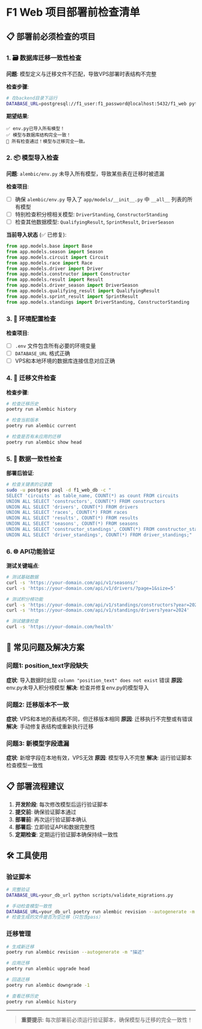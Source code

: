 # F1 Web 项目部署前检查清单

## 📋 部署前必须检查的项目

### 1. 🗃️ 数据库迁移一致性检查

**问题**: 模型定义与迁移文件不匹配，导致VPS部署时表结构不完整

**检查步骤**:
```bash
# 在backend目录下运行
DATABASE_URL=postgresql://f1_user:f1_password@localhost:5432/f1_web python scripts/validate_migrations.py
```

**期望结果**:
```
✅ env.py已导入所有模型！
✅ 模型与数据库结构完全一致！
🎉 所有检查通过！模型与迁移完全一致。
```

### 2. 📦 模型导入检查

**问题**: `alembic/env.py` 未导入所有模型，导致某些表在迁移时被遗漏

**检查项目**:
- [ ] 确保 `alembic/env.py` 导入了 `app/models/__init__.py` 中 `__all__` 列表的所有模型
- [ ] 特别检查积分榜相关模型: `DriverStanding`, `ConstructorStanding`
- [ ] 检查其他数据模型: `QualifyingResult`, `SprintResult`, `DriverSeason`

**当前导入状态** (✅ 已修复):
```python
from app.models.base import Base
from app.models.season import Season
from app.models.circuit import Circuit
from app.models.race import Race
from app.models.driver import Driver
from app.models.constructor import Constructor
from app.models.result import Result
from app.models.driver_season import DriverSeason
from app.models.qualifying_result import QualifyingResult
from app.models.sprint_result import SprintResult
from app.models.standings import DriverStanding, ConstructorStanding
```

### 3. 🔧 环境配置检查

**检查项目**:
- [ ] `.env` 文件包含所有必要的环境变量
- [ ] `DATABASE_URL` 格式正确
- [ ] VPS和本地环境的数据库连接信息对应正确

### 4. 📝 迁移文件检查

**检查步骤**:
```bash
# 检查迁移历史
poetry run alembic history

# 检查当前版本
poetry run alembic current

# 检查是否有未应用的迁移
poetry run alembic show head
```

### 5. 🧪 数据一致性检查

**部署后验证**:
```bash
# 检查关键表的记录数
sudo -u postgres psql -d f1_web_db -c "
SELECT 'circuits' as table_name, COUNT(*) as count FROM circuits
UNION ALL SELECT 'constructors', COUNT(*) FROM constructors
UNION ALL SELECT 'drivers', COUNT(*) FROM drivers
UNION ALL SELECT 'races', COUNT(*) FROM races
UNION ALL SELECT 'results', COUNT(*) FROM results
UNION ALL SELECT 'seasons', COUNT(*) FROM seasons
UNION ALL SELECT 'constructor_standings', COUNT(*) FROM constructor_standings
UNION ALL SELECT 'driver_standings', COUNT(*) FROM driver_standings;"
```

### 6. 🌐 API功能验证

**测试关键端点**:
```bash
# 测试基础数据
curl -s 'https://your-domain.com/api/v1/seasons/'
curl -s 'https://your-domain.com/api/v1/drivers/?page=1&size=5'

# 测试积分榜功能
curl -s 'https://your-domain.com/api/v1/standings/constructors?year=2024'
curl -s 'https://your-domain.com/api/v1/standings/drivers?year=2024'

# 测试健康检查
curl -s 'https://your-domain.com/health'
```

## 🚨 常见问题及解决方案

### 问题1: position_text字段缺失
**症状**: 导入数据时出现 `column "position_text" does not exist` 错误
**原因**: env.py未导入积分榜模型
**解决**: 检查并修复env.py的模型导入

### 问题2: 迁移版本不一致
**症状**: VPS和本地的表结构不同，但迁移版本相同
**原因**: 迁移执行不完整或有错误
**解决**: 手动修复表结构或重新执行迁移

### 问题3: 新模型字段遗漏
**症状**: 新增字段在本地有效，VPS无效
**原因**: 模型导入不完整
**解决**: 运行验证脚本检查模型一致性

## 📋 部署流程建议

1. **开发阶段**: 每次修改模型后运行验证脚本
2. **提交前**: 确保验证脚本通过
3. **部署前**: 再次运行验证脚本确认
4. **部署后**: 立即验证API和数据完整性
5. **定期检查**: 定期运行验证脚本确保持续一致性

## 🛠️ 工具使用

### 验证脚本
```bash
# 完整验证
DATABASE_URL=your_db_url python scripts/validate_migrations.py

# 手动检查模型一致性
DATABASE_URL=your_db_url poetry run alembic revision --autogenerate -m "test"
# 检查生成的文件是否为空迁移（只包含pass）
```

### 迁移管理
```bash
# 生成新迁移
poetry run alembic revision --autogenerate -m "描述"

# 应用迁移
poetry run alembic upgrade head

# 回退迁移
poetry run alembic downgrade -1

# 查看迁移历史
poetry run alembic history
```

---

> **重要提示**: 每次部署前必须运行验证脚本，确保模型与迁移的完全一致性！